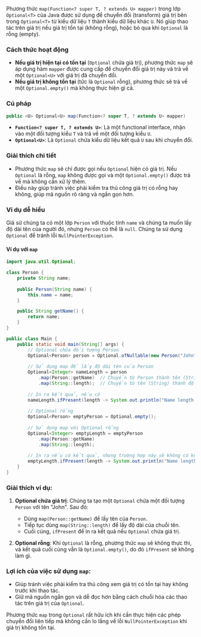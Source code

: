 Phương thức `map(Function<? super T, ? extends U> mapper)` trong lớp `Optional<T>` của Java được sử dụng để chuyển đổi (transform) giá trị bên trong `Optional<T>` từ kiểu dữ liệu `T` thành kiểu dữ liệu khác `U`. Nó giúp thao tác trên giá trị nếu giá trị tồn tại (không rỗng), hoặc bỏ qua khi `Optional` là rỗng (empty).

### Cách thức hoạt động
- **Nếu giá trị hiện tại có tồn tại** (`Optional` chứa giá trị), phương thức `map` sẽ áp dụng hàm `mapper` được cung cấp để chuyển đổi giá trị này và trả về một `Optional<U>` với giá trị đã chuyển đổi.
- **Nếu giá trị không tồn tại** (tức là `Optional` rỗng), phương thức sẽ trả về một `Optional.empty()` mà không thực hiện gì cả.

### Cú pháp
```java
public <U> Optional<U> map(Function<? super T, ? extends U> mapper)
```

- **`Function<? super T, ? extends U>`**: Là một functional interface, nhận vào một đối tượng kiểu `T` và trả về một đối tượng kiểu `U`.
- **`Optional<U>`**: Là `Optional` chứa kiểu dữ liệu kết quả `U` sau khi chuyển đổi.

### Giải thích chi tiết
- Phương thức `map` sẽ chỉ được gọi nếu `Optional` hiện có giá trị. Nếu `Optional` là rỗng, `map` không được gọi và một `Optional.empty()` được trả về mà không cần xử lý thêm.
- Điều này giúp tránh việc phải kiểm tra thủ công giá trị có rỗng hay không, giúp mã nguồn rõ ràng và ngắn gọn hơn.

### Ví dụ dễ hiểu

Giả sử chúng ta có một lớp `Person` với thuộc tính `name` và chúng ta muốn lấy độ dài tên của người đó, nhưng `Person` có thể là `null`. Chúng ta sử dụng `Optional` để tránh lỗi `NullPointerException`.

#### Ví dụ với `map`
```java
import java.util.Optional;

class Person {
    private String name;
    
    public Person(String name) {
        this.name = name;
    }

    public String getName() {
        return name;
    }
}

public class Main {
    public static void main(String[] args) {
        // Optional chứa đối tượng Person
        Optional<Person> person = Optional.ofNullable(new Person("John"));
        
        // Sử dụng map để lấy độ dài tên của Person
        Optional<Integer> nameLength = person
            .map(Person::getName)  // Chuyển từ Person thành tên (String)
            .map(String::length);  // Chuyển từ tên (String) thành độ dài (Integer)
        
        // In ra kết quả, nếu có
        nameLength.ifPresent(length -> System.out.println("Name length: " + length));
        
        // Optional rỗng
        Optional<Person> emptyPerson = Optional.empty();
        
        // Sử dụng map với Optional rỗng
        Optional<Integer> emptyLength = emptyPerson
            .map(Person::getName)
            .map(String::length);
        
        // In ra nếu có kết quả, nhưng trường hợp này sẽ không có kết quả
        emptyLength.ifPresent(length -> System.out.println("Name length: " + length));
    }
}
```

### Giải thích ví dụ:
1. **Optional chứa giá trị**: Chúng ta tạo một `Optional` chứa một đối tượng `Person` với tên "John". Sau đó:
    - Dùng `map(Person::getName)` để lấy tên của `Person`.
    - Tiếp tục dùng `map(String::length)` để lấy độ dài của chuỗi tên.
    - Cuối cùng, `ifPresent` để in ra kết quả nếu `Optional` chứa giá trị.

2. **Optional rỗng**: Khi `Optional` là rỗng, phương thức `map` sẽ không thực thi, và kết quả cuối cùng vẫn là `Optional.empty()`, do đó `ifPresent` sẽ không làm gì.

### Lợi ích của việc sử dụng `map`:
- Giúp tránh việc phải kiểm tra thủ công xem giá trị có tồn tại hay không trước khi thao tác.
- Giữ mã nguồn ngắn gọn và dễ đọc hơn bằng cách chuỗi hóa các thao tác trên giá trị của `Optional`.

Phương thức `map` trong `Optional` rất hữu ích khi cần thực hiện các phép chuyển đổi liên tiếp mà không cần lo lắng về lỗi `NullPointerException` khi giá trị không tồn tại.